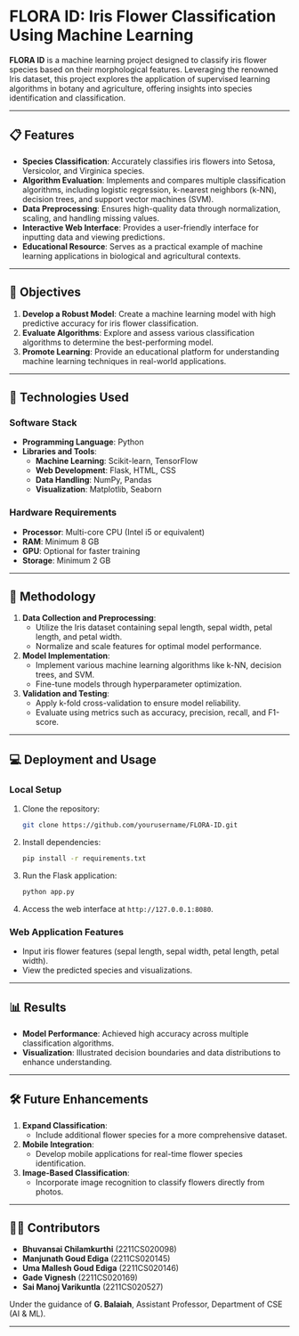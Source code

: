 # FLORA ID: Iris Flower Classification Using Machine Learning

**FLORA ID** is a machine learning project designed to classify iris flower species based on their morphological features. Leveraging the renowned Iris dataset, this project explores the application of supervised learning algorithms in botany and agriculture, offering insights into species identification and classification.

---

## 📋 Features

- **Species Classification**: Accurately classifies iris flowers into Setosa, Versicolor, and Virginica species.
- **Algorithm Evaluation**: Implements and compares multiple classification algorithms, including logistic regression, k-nearest neighbors (k-NN), decision trees, and support vector machines (SVM).
- **Data Preprocessing**: Ensures high-quality data through normalization, scaling, and handling missing values.
- **Interactive Web Interface**: Provides a user-friendly interface for inputting data and viewing predictions.
- **Educational Resource**: Serves as a practical example of machine learning applications in biological and agricultural contexts.

---

## 🎯 Objectives

1. **Develop a Robust Model**: Create a machine learning model with high predictive accuracy for iris flower classification.
2. **Evaluate Algorithms**: Explore and assess various classification algorithms to determine the best-performing model.
3. **Promote Learning**: Provide an educational platform for understanding machine learning techniques in real-world applications.

---

## 🚀 Technologies Used

### **Software Stack**
- **Programming Language**: Python
- **Libraries and Tools**:
  - **Machine Learning**: Scikit-learn, TensorFlow
  - **Web Development**: Flask, HTML, CSS
  - **Data Handling**: NumPy, Pandas
  - **Visualization**: Matplotlib, Seaborn

### **Hardware Requirements**
- **Processor**: Multi-core CPU (Intel i5 or equivalent)
- **RAM**: Minimum 8 GB
- **GPU**: Optional for faster training
- **Storage**: Minimum 2 GB

---

## 🧪 Methodology

1. **Data Collection and Preprocessing**:
   - Utilize the Iris dataset containing sepal length, sepal width, petal length, and petal width.
   - Normalize and scale features for optimal model performance.
2. **Model Implementation**:
   - Implement various machine learning algorithms like k-NN, decision trees, and SVM.
   - Fine-tune models through hyperparameter optimization.
3. **Validation and Testing**:
   - Apply k-fold cross-validation to ensure model reliability.
   - Evaluate using metrics such as accuracy, precision, recall, and F1-score.

---

## 💻 Deployment and Usage

### **Local Setup**
1. Clone the repository:
   ```bash
   git clone https://github.com/yourusername/FLORA-ID.git
   ```
2. Install dependencies:
   ```bash
   pip install -r requirements.txt
   ```
3. Run the Flask application:
   ```bash
   python app.py
   ```
4. Access the web interface at `http://127.0.0.1:8080`.

### **Web Application Features**
- Input iris flower features (sepal length, sepal width, petal length, petal width).
- View the predicted species and visualizations.

---

## 📊 Results

- **Model Performance**: Achieved high accuracy across multiple classification algorithms.
- **Visualization**: Illustrated decision boundaries and data distributions to enhance understanding.



---

## 🛠️ Future Enhancements

1. **Expand Classification**:
   - Include additional flower species for a more comprehensive dataset.
2. **Mobile Integration**:
   - Develop mobile applications for real-time flower species identification.
3. **Image-Based Classification**:
   - Incorporate image recognition to classify flowers directly from photos.

---

## 👨‍💻 Contributors

- **Bhuvansai Chilamkurthi** (2211CS020098)
- **Manjunath Goud Ediga** (2211CS020145)
- **Uma Mallesh Goud Ediga** (2211CS020146)
- **Gade Vignesh** (2211CS020169)
- **Sai Manoj Varikuntla** (2211CS020527)

Under the guidance of **G. Balaiah**, Assistant Professor, Department of CSE (AI & ML).

---
